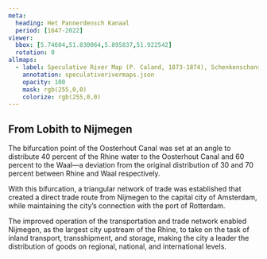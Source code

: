 ```yaml
---
meta:
  heading: Het Pannerdensch Kanaal
  period: [1647-2022]
viewer:
  bbox: [5.74604,51.830064,5.895837,51.922542]
  rotation: 0
allmaps:
  - label: Speculative River Map (P. Caland, 1873-1874), Schenkenschans, no. 1, Kekerdom, no. 2, Nijmegen, no. 3, Herveld, no. 4. First revision, series I, 2023. 900 x 600 mm, scale 1:10,000. The Berlage. Based on River Map, Schenkenschans, no. 1, Kekerdom, no. 2, Nijmegen, no. 3, Herveld, no. 4. First revision, series I, 1873-1874. 900 x 600 mm, scale 1:10,000. P. Caland. Geoplaza, VU Amsterdam. 
    annotation: speculativerivermaps.json
    opacity: 100
    mask: rgb(255,0,0)
    colorize: rgb(255,0,0)
---
```


## From Lobith to Nijmegen

The bifurcation point of the Oosterhout Canal was set at an angle to distribute 40 percent of the Rhine water to the Oosterhout Canal and 60 percent to the Waal—a deviation from the original distribution of 30 and 70 percent between Rhine and Waal respectively. 

With this bifurcation, a triangular network of trade was established that created a direct trade route from Nijmegen to the capital city of Amsterdam, while maintaining the city’s connection with the port of Rotterdam. 

The improved operation of the transportation and trade network enabled Nijmegen, as the largest city upstream of the Rhine, to take on the task of inland transport, transshipment, and storage, making the city a leader the distribution of goods on regional, national, and international levels. 
 
